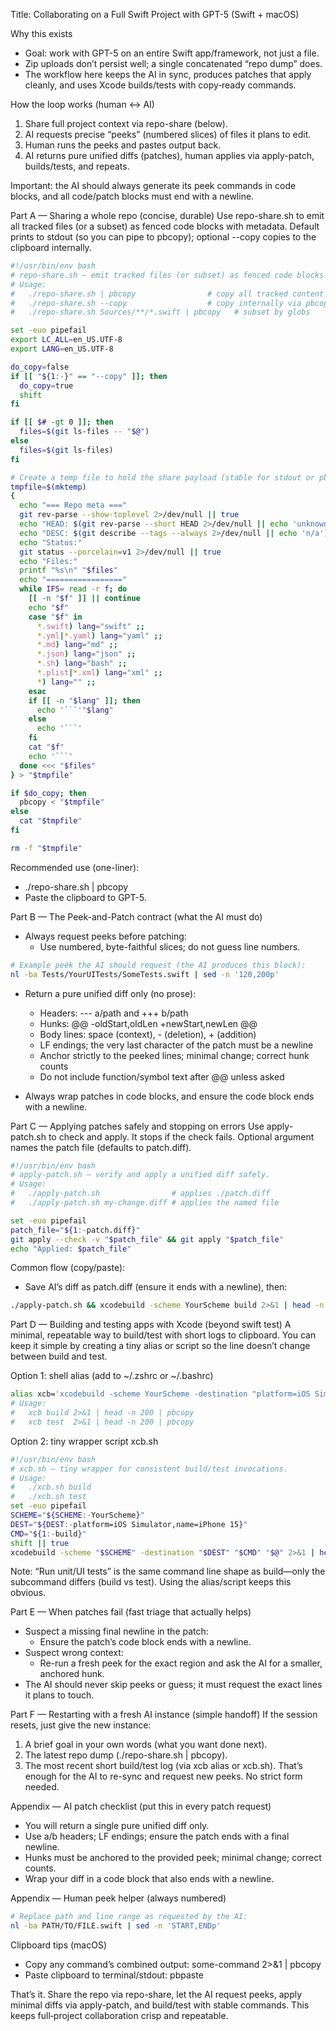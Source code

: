 Title: Collaborating on a Full Swift Project with GPT-5 (Swift + macOS)

Why this exists
- Goal: work with GPT-5 on an entire Swift app/framework, not just a file.
- Zip uploads don’t persist well; a single concatenated “repo dump” does.
- The workflow here keeps the AI in sync, produces patches that apply cleanly, and uses Xcode builds/tests with copy‑ready commands.

How the loop works (human ↔ AI)
1) Share full project context via repo-share (below).
2) AI requests precise “peeks” (numbered slices) of files it plans to edit.
3) Human runs the peeks and pastes output back.
4) AI returns pure unified diffs (patches), human applies via apply-patch, builds/tests, and repeats.

Important: the AI should always generate its peek commands in code blocks, and all code/patch blocks must end with a newline.

Part A — Sharing a whole repo (concise, durable)
Use repo-share.sh to emit all tracked files (or a subset) as fenced code blocks with metadata. Default prints to stdout (so you can pipe to pbcopy); optional --copy copies to the clipboard internally.

```bash
#!/usr/bin/env bash
# repo-share.sh — emit tracked files (or subset) as fenced code blocks with metadata.
# Usage:
#   ./repo-share.sh | pbcopy                # copy all tracked content to clipboard
#   ./repo-share.sh --copy                  # copy internally via pbcopy
#   ./repo-share.sh Sources/**/*.swift | pbcopy   # subset by globs

set -euo pipefail
export LC_ALL=en_US.UTF-8
export LANG=en_US.UTF-8

do_copy=false
if [[ "${1:-}" == "--copy" ]]; then
  do_copy=true
  shift
fi

if [[ $# -gt 0 ]]; then
  files=$(git ls-files -- "$@")
else
  files=$(git ls-files)
fi

# Create a temp file to hold the share payload (stable for stdout or pbcopy).
tmpfile=$(mktemp)
{
  echo "=== Repo meta ==="
  git rev-parse --show-toplevel 2>/dev/null || true
  echo "HEAD: $(git rev-parse --short HEAD 2>/dev/null || echo 'unknown')"
  echo "DESC: $(git describe --tags --always 2>/dev/null || echo 'n/a')"
  echo "Status:"
  git status --porcelain=v1 2>/dev/null || true
  echo "Files:"
  printf "%s\n" "$files"
  echo "================="
  while IFS= read -r f; do
    [[ -n "$f" ]] || continue
    echo "$f"
    case "$f" in
      *.swift) lang="swift" ;;
      *.yml|*.yaml) lang="yaml" ;;
      *.md) lang="md" ;;
      *.json) lang="json" ;;
      *.sh) lang="bash" ;;
      *.plist|*.xml) lang="xml" ;;
      *) lang="" ;;
    esac
    if [[ -n "$lang" ]]; then
      echo '```'"$lang"
    else
      echo '```'
    fi
    cat "$f"
    echo '```'
  done <<< "$files"
} > "$tmpfile"

if $do_copy; then
  pbcopy < "$tmpfile"
else
  cat "$tmpfile"
fi

rm -f "$tmpfile"
```

Recommended use (one-liner):
- ./repo-share.sh | pbcopy
- Paste the clipboard to GPT-5.

Part B — The Peek-and-Patch contract (what the AI must do)
- Always request peeks before patching:
  - Use numbered, byte-faithful slices; do not guess line numbers.

```bash
# Example peek the AI should request (the AI produces this block):
nl -ba Tests/YourUITests/SomeTests.swift | sed -n '120,200p'
```

- Return a pure unified diff only (no prose):
  - Headers: --- a/path and +++ b/path
  - Hunks: @@ -oldStart,oldLen +newStart,newLen @@
  - Body lines: space (context), - (deletion), + (addition)
  - LF endings; the very last character of the patch must be a newline
  - Anchor strictly to the peeked lines; minimal change; correct hunk counts
  - Do not include function/symbol text after @@ unless asked

- Always wrap patches in code blocks, and ensure the code block ends with a newline.

Part C — Applying patches safely and stopping on errors
Use apply-patch.sh to check and apply. It stops if the check fails. Optional argument names the patch file (defaults to patch.diff).

```bash
#!/usr/bin/env bash
# apply-patch.sh — verify and apply a unified diff safely.
# Usage:
#   ./apply-patch.sh                # applies ./patch.diff
#   ./apply-patch.sh my-change.diff # applies the named file

set -euo pipefail
patch_file="${1:-patch.diff}"
git apply --check -v "$patch_file" && git apply "$patch_file"
echo "Applied: $patch_file"
```

Common flow (copy/paste):
- Save AI’s diff as patch.diff (ensure it ends with a newline), then:

```bash
./apply-patch.sh && xcodebuild -scheme YourScheme build 2>&1 | head -n 200 | pbcopy
```

Part D — Building and testing apps with Xcode (beyond swift test)
A minimal, repeatable way to build/test with short logs to clipboard. You can keep it simple by creating a tiny alias or script so the line doesn’t change between build and test.

Option 1: shell alias (add to ~/.zshrc or ~/.bashrc)
```bash
alias xcb='xcodebuild -scheme YourScheme -destination "platform=iOS Simulator,name=iPhone 15"'
# Usage:
#   xcb build 2>&1 | head -n 200 | pbcopy
#   xcb test  2>&1 | head -n 200 | pbcopy
```

Option 2: tiny wrapper script xcb.sh
```bash
#!/usr/bin/env bash
# xcb.sh — tiny wrapper for consistent build/test invocations.
# Usage:
#   ./xcb.sh build
#   ./xcb.sh test
set -euo pipefail
SCHEME="${SCHEME:-YourScheme}"
DEST="${DEST:-platform=iOS Simulator,name=iPhone 15}"
CMD="${1:-build}"
shift || true
xcodebuild -scheme "$SCHEME" -destination "$DEST" "$CMD" "$@" 2>&1 | head -n 200 | pbcopy
```

Note: “Run unit/UI tests” is the same command line shape as build—only the subcommand differs (build vs test). Using the alias/script keeps this obvious.

Part E — When patches fail (fast triage that actually helps)
- Suspect a missing final newline in the patch:
  - Ensure the patch’s code block ends with a newline.
- Suspect wrong context:
  - Re-run a fresh peek for the exact region and ask the AI for a smaller, anchored hunk.
- The AI should never skip peeks or guess; it must request the exact lines it plans to touch.

Part F — Restarting with a fresh AI instance (simple handoff)
If the session resets, just give the new instance:
1) A brief goal in your own words (what you want done next).
2) The latest repo dump (./repo-share.sh | pbcopy).
3) The most recent short build/test log (via xcb alias or xcb.sh).
That’s enough for the AI to re-sync and request new peeks. No strict form needed.

Appendix — AI patch checklist (put this in every patch request)
- You will return a single pure unified diff only.
- Use a/b headers; LF endings; ensure the patch ends with a final newline.
- Hunks must be anchored to the provided peek; minimal change; correct counts.
- Wrap your diff in a code block that also ends with a newline.

Appendix — Human peek helper (always numbered)
```bash
# Replace path and line range as requested by the AI:
nl -ba PATH/TO/FILE.swift | sed -n 'START,ENDp'
```

Clipboard tips (macOS)
- Copy any command’s combined output: some-command 2>&1 | pbcopy
- Paste clipboard to terminal/stdout: pbpaste

That’s it. Share the repo via repo-share, let the AI request peeks, apply minimal diffs via apply-patch, and build/test with stable commands. This keeps full‑project collaboration crisp and repeatable.

